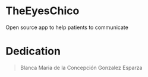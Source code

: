 # TheEyesChico
Open source app to help patients to communicate

# Dedication
> Blanca Maria de la Concepción Gonzalez Esparza
